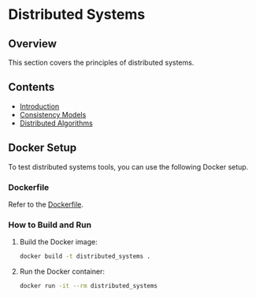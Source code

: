 # Distributed Systems

## Overview
This section covers the principles of distributed systems.

## Contents
- [Introduction](distributed_systems/introduction.md)
- [Consistency Models](distributed_systems/consistency_models.md)
- [Distributed Algorithms](distributed_systems/distributed_algorithms.md)

## Docker Setup
To test distributed systems tools, you can use the following Docker setup.

### Dockerfile
Refer to the [Dockerfile](Dockerfile).

### How to Build and Run
1. Build the Docker image:
    ```bash
    docker build -t distributed_systems .
    ```

2. Run the Docker container:
    ```bash
    docker run -it --rm distributed_systems
    ```

